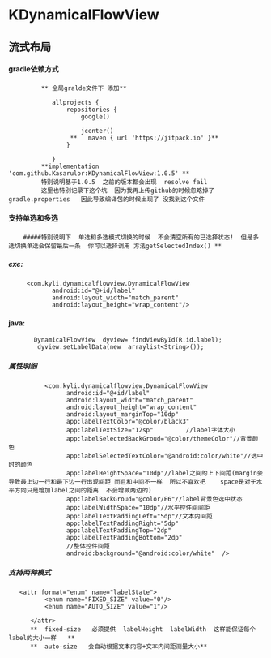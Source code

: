 # KDynamicalFlowView

##    流式布局  
####   gradle依赖方式
             ** 全局gralde文件下 添加**
                                
                allprojects {
                    repositories {
                        google()
                
                        jcenter()
                     **   maven { url 'https://jitpack.io' }**
                    }
                
                }
             **implementation 'com.github.Kasarulor:KDynamicalFlowView:1.0.5' **
             特别说明基于1.0.5  之前的版本都会出现  resolve fail      
             这里也特别记录下这个坑  因为我再上传github的时候忽略掉了 gradle.properties   因此导致编译包的时候出现了 没找到这个文件 
####   支持单选和多选
        #####特别说明下  单选和多选模式切换的时候  不会清空所有的已选择状态!  但是多选切换单选会保留最后一条  你可以选择调用 方法getSelectedIndex() **
#####  exe:
        
         <com.kyli.dynamicalflowview.DynamicalFlowView
                android:id="@+id/label"
                android:layout_width="match_parent"
                android:layout_height="wrap_content"/>
####  java:
           DynamicalFlowView  dyview= findViewById(R.id.label);
            dyview.setLabelData(new  arraylist<String>()); 
#####  属性明细
              <com.kyli.dynamicalflowview.DynamicalFlowView
                    android:id="@+id/label"
                    android:layout_width="match_parent"
                    android:layout_height="wrap_content"
                    android:layout_marginTop="10dp"
                    app:labelTextColor="@color/black3"
                    app:labelTextSize="12sp"         //label字体大小
                    app:labelSelectedBackGroud="@color/themeColor"//背景颜色
                    app:labelSelectedTextColor="@android:color/white"//选中时的颜色
                    app:labelHeightSpace="10dp"//label之间的上下间距(margin会导致最上边一行和最下边一行出现间距 而且和中间不一样  所以不喜欢把    space是对于水平方向只是增加label之间的距离  不会增减两边的)
                    app:labelBackGroud="@color/E6"//label背景色选中状态
                    app:labelWidthSpace="10dp"//水平控件间间距
                    app:labelTextPaddingLeft="5dp"//文本内间距
                    app:labelTextPaddingRight="5dp"
                    app:labelTextPaddingTop="2dp"
                    app:labelTextPaddingBottom="2dp"
                    //整体控件间距
                    android:background="@android:color/white"  />
                    
                    
  #####    支持两种模式
       <attr format="enum" name="labelState">
              <enum name="FIXED_SIZE" value="0"/>
              <enum name="AUTO_SIZE" value="1"/>
  
          </attr>
          **  fixed-size   必须提供  labelHeight  labelWidth  这样能保证每个label的大小一样   **
          **  auto-size   会自动根据文本内容+文本内间距测量大小**
  